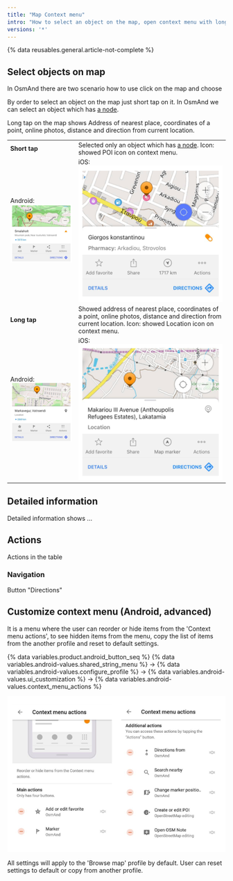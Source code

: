 ```yaml
---
title: "Map Context menu"
intro: "How to select an object on the map, open context menu with long or short tap, get detailed information about point of intereset, navigate from and to the point and perform other actions"
versions: '*'
---
```

{% data reusables.general.article-not-complete %}

## Select objects on map

In OsmAnd there are two scenario how to use click on the map and choose 

By order to select an object on the map just short tap on it. In OsmAnd we can select an object which has [a node](https://wiki.openstreetmap.org/wiki/Node).

Long tap on the map shows Address of nearest place, coordinates of a point, online photos, distance and direction from current location.

| |  |
|:------------|:---------------|
|**Short tap**| Selected only an object which has [a node](https://wiki.openstreetmap.org/wiki/Node). Icon: showed POI icon on context menu. |
|Android:![Context menu short_tap_Android](/assets/images/map/map_context_menu_short_tap_android.png) | iOS:![Context menu short_tap_iOS](/assets/images/map/map_context_menu_short_tap_ios.png)  |
|**Long tap**| Showed address of nearest place, coordinates of a point, online photos, distance and direction from current location. Icon: showed Location icon on context menu. |
|Android:![Context menu long_tap_Android](/assets/images/map/map_context_menu_long_tap_android.png) | iOS:![Context menu long_tap_iOS](/assets/images/map/map_context_menu_long_tap_ios.png)  |


## Detailed information

Detailed information shows ...

## Actions

Actions in the table

### Navigation 

Button "Directions"

## Customize context menu (Android, advanced)

It is a menu where the user can reorder or hide items from the 'Context menu actions', to see hidden items from the menu, copy the list of items from the another profile and reset to default settings.

{% data variables.product.android_button_seq %} {% data variables.android-values.shared_string_menu %} → {% data variables.android-values.configure_profile %} → {% data variables.android-values.ui_customization %} → {% data variables.android-values.context_menu_actions %}

![Context menu actions items ](/assets/images/settings/context_menu_actions_items.png)

 All settings will apply to the 'Browse map' profile by default. User can reset settings to default or copy from another profile.
